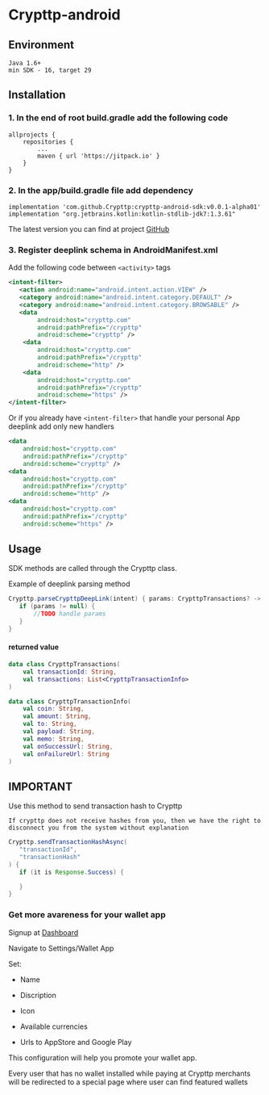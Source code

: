 # Crypttp-android

## Environment
```
Java 1.6+
min SDK - 16, target 29
```

## Installation
### 1. In the end of root build.gradle add the following code
```
allprojects {
    repositories {
        ...
        maven { url 'https://jitpack.io' }
    }
}
```

### 2. In the app/build.gradle file add dependency
```
implementation 'com.github.Crypttp:crypttp-android-sdk:v0.0.1-alpha01'
implementation "org.jetbrains.kotlin:kotlin-stdlib-jdk7:1.3.61"
```

The latest version you can find at project [GitHub](https://github.com/Crypttp/crypttp-android-sdk)

### 3. Register deeplink schema in AndroidManifest.xml

Add the following code between `<activity>` tags

```XML
<intent-filter>
   <action android:name="android.intent.action.VIEW" />
   <category android:name="android.intent.category.DEFAULT" />
   <category android:name="android.intent.category.BROWSABLE" />
   <data
        android:host="crypttp.com"
        android:pathPrefix="/crypttp"
        android:scheme="crypttp" />
    <data
        android:host="crypttp.com"
        android:pathPrefix="/crypttp"
        android:scheme="http" />
    <data
        android:host="crypttp.com"
        android:pathPrefix="/crypttp"
        android:scheme="https" />
</intent-filter>
```

Or if you already have `<intent-filter>` that handle your personal App deeplink add only new handlers

```XML
<data
    android:host="crypttp.com"
    android:pathPrefix="/crypttp"
    android:scheme="crypttp" />
<data
    android:host="crypttp.com"
    android:pathPrefix="/crypttp"
    android:scheme="http" />
<data
    android:host="crypttp.com"
    android:pathPrefix="/crypttp"
    android:scheme="https" />
```

## Usage

SDK methods are called through the Crypttp class.

Example of deeplink parsing method

```Java
Crypttp.parseCrypttpDeepLink(intent) { params: CrypttpTransactions? ->
   if (params != null) {
       //TODO handle params
   }
}
```

#### returned value
```Kotlin
data class CrypttpTransactions(
    val transactionId: String,
    val transactions: List<CrypttpTransactionInfo>
)

data class CrypttpTransactionInfo(
    val coin: String,
    val amount: String,
    val to: String,
    val payload: String,
    val memo: String,
    val onSuccessUrl: String,
    val onFailureUrl: String
)
```

## IMPORTANT

Use this method to send transaction hash to Crypttp 

`If crypttp does not receive hashes from you, then we have the right to disconnect you from the system without explanation`

```Java
Crypttp.sendTransactionHashAsync(
   "transactionId",
   "transactionHash"
) {
   if (it is Response.Success) {

   }
}
```

### Get more avareness for your wallet app

Signup at [Dashboard](https://crypttp.com/dashboard)

Navigate to Settings/Wallet App

Set:

* Name

* Discription

* Icon

* Available currencies

* Urls to AppStore and Google Play


This configuration will help you promote your wallet app. 

Every user that has no wallet installed while paying at Crypttp merchants will be redirected to a special page where user can find featured wallets
